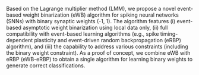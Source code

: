 Based on the Lagrange multiplier method (LMM), we propose a novel event-based weight binarization (eWB) algorithm for spiking neural networks (SNNs) with binary synaptic weights (-1, 1). The algorithm features (i) event-based asymptotic weight binarization using local data only, (ii) full compatibility with event-based learning algorithms (e.g., spike timing-dependent plasticity and event-driven random backpropagation (eRBP) algorithm), and (iii) the capability to address various constraints (including the binary weight constraint). As a proof of concept, we combine eWB with eRBP (eWB-eRBP) to obtain a single algorithm for learning binary weights to generate correct classifications. 
